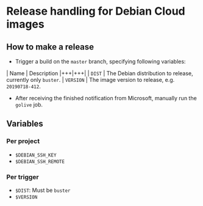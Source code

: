 # Release handling for Debian Cloud images

## How to make a release

* Trigger a build on the `master` branch, specifying following variables:

| Name | Description
|+++|+++|
| `DIST` | The Debian distribution to release, currently only `buster`.
| `VERSION` | The image version to release, e.g. `20190718-412`.

* After receiving the finished notification from Microsoft, manually run the `golive` job.

## Variables

### Per project

* `$DEBIAN_SSH_KEY`
* `$DEBIAN_SSH_REMOTE`

### Per trigger

* `$DIST`: Must be `buster`
* `$VERSION`
